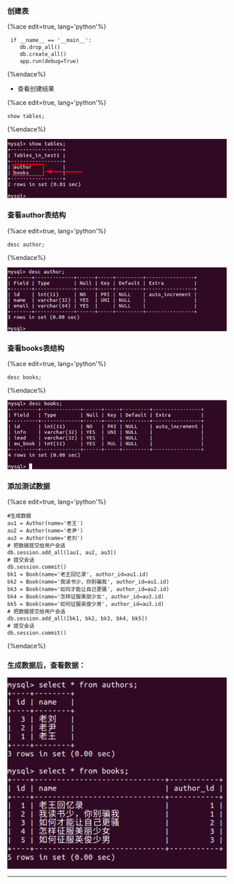 ### 创建表

{%ace edit=true, lang='python'%}

     if __name__ == '__main__':
        db.drop_all()
        db.create_all()
        app.run(debug=True)
    
{%endace%}

  * 查看创建结果

{%ace edit=true, lang='python'%}

    show tables;
    
{%endace%}

![创建表](../../assets/create_table.png)

### 查看author表结构

{%ace edit=true, lang='python'%}

    desc author;
    
{%endace%}

![author表结构](../../assets/author_table_struc.png)

### 查看books表结构

{%ace edit=true, lang='python'%}

    desc books;
    
{%endace%}

![books表结构](../../assets/books_table_struc.png)

### 添加测试数据

{%ace edit=true, lang='python'%}

    #生成数据
    au1 = Author(name='老王')
    au2 = Author(name='老尹')
    au3 = Author(name='老刘')
    # 把数据提交给用户会话
    db.session.add_all([au1, au2, au3])
    # 提交会话
    db.session.commit()
    bk1 = Book(name='老王回忆录', author_id=au1.id)
    bk2 = Book(name='我读书少，你别骗我', author_id=au1.id)
    bk3 = Book(name='如何才能让自己更骚', author_id=au2.id)
    bk4 = Book(name='怎样征服美丽少女', author_id=au3.id)
    bk5 = Book(name='如何征服英俊少男', author_id=au3.id)
    # 把数据提交给用户会话
    db.session.add_all([bk1, bk2, bk3, bk4, bk5])
    # 提交会话
    db.session.commit()
    
{%endace%}

### 生成数据后，查看数据：

![生成数据](../../assets/gen_data.png)

____

